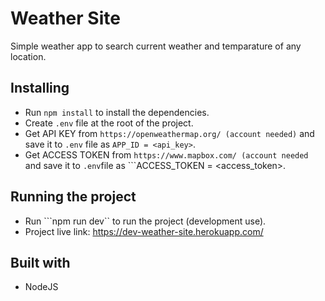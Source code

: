 # Weather Site
Simple weather app to search current weather and temparature of any location. 

## Installing
* Run ```npm install``` to install the dependencies.
* Create ```.env``` file at the root of the project.
* Get API KEY from ```https://openweathermap.org/ (account needed)``` and save it to ```.env``` file as ```APP_ID = <api_key>```.
* Get ACCESS TOKEN from ```https://www.mapbox.com/ (account needed``` and save it to ```.env```file as ```ACCESS_TOKEN = <access_token>.

## Running the project
* Run ```npm run dev`` to run the project (development use).
* Project live link: https://dev-weather-site.herokuapp.com/

## Built with
* NodeJS 
